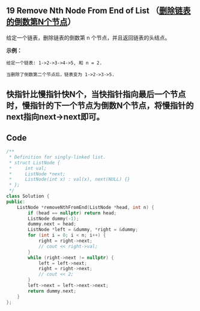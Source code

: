 ## 19 Remove Nth Node From End of List （[删除链表的倒数第N个节点](https://leetcode-cn.com/problems/Remove-Nth-Node-From-End-of-List/)）

给定一个链表，删除链表的倒数第 n 个节点，并且返回链表的头结点。

**示例：**

```
给定一个链表: 1->2->3->4->5, 和 n = 2.

当删除了倒数第二个节点后，链表变为 1->2->3->5.
```

## 快指针比慢指针快N个，当快指针指向最后一个节点时，慢指针的下一个节点为倒数N个节点，将慢指针的next指向next->next即可。

## Code

```C++
/**
 * Definition for singly-linked list.
 * struct ListNode {
 *     int val;
 *     ListNode *next;
 *     ListNode(int x) : val(x), next(NULL) {}
 * };
 */
class Solution {
public:
	ListNode *removeNthFromEnd(ListNode *head, int n) {
		if (head == nullptr) return head;
		ListNode dummy(-1);
        dummy.next = head;
		ListNode *left = &dummy, *right = &dummy;
		for (int i = 0; i < n; i++) {
			right = right->next;
            // cout << right->val;
		}
		while (right->next != nullptr) {
			left = left->next;
			right = right->next;
            // cout << 2;
		}
		left->next = left->next->next;
		return dummy.next;
	}
};
```

